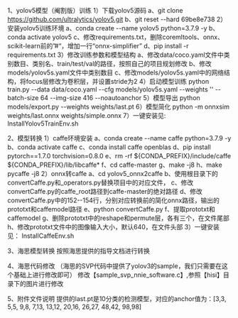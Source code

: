 1、yolov5模型（阉割版）训练
	1）下载yolov5源码
		a、git clone https://github.com/ultralytics/yolov5.git
		b、git reset --hard 69be8e738
	2）安装yolov5训练环境
		a、conda create --name yolov5 python=3.7.9 -y
		b、conda activate yolov5
		c、修改requirements.txt，删除coremltools、onnx、scikit-learn前的”#“，增加一行“onnx-simplifier”
		d、pip install -r requirements.txt
	3）修改训练参数和模型结构
		a、修改data/coco.yaml文件中类别数目、类别名、train/test/val的路径，按照自己的项目规划修改
		b、修改models/yolov5s.yaml文件中类别数目
		c、修改models/yolov5s.yaml中的网络结构，将focus层修改为卷积层，并设置stride为2
	4）启动模型训练
		python train.py --data data/coco.yaml  --cfg models/yolov5s.yaml --weights ''  --batch-size 64 --img-size 416 --noautoanchor
	5）模型导出
		python models/export.py --weights weights/last.pt
	6）模型简化
		python -m onnxsim weights/last.onnx  weights/simple.onnx
	7）一键安装见:
		InstallYolov5TrainEnv.sh
	
2、模型转换
	1）caffe环境安装
		a、conda create --name caffe python=3.7.9 -y
		b、conda activate caffe
		c、conda install caffe  openblas
		d、pip install pytorch==1.7.0 torchvision=0.8.0
		e、rm -rf ${CONDA_PREFIX}/include/caffe  ${CONDA_PREFIX}/lib/libcaffe*
		f、cd caffe-master
		g、make -j8
		h、make pycaffe -j8
	2）onnx转caffe
		a、cd yolov5_onnx2caffe
		b、使用根目录下的convertCaffe.py和_operators.py替换项目中的对应文件，
		c、修改convertCaffe.py的caffe_root路径到caffe-master的绝对路径
		d、修改convertCaffe.py中的152--154行，分别对应转换前的简化onnx路径，输出的prototxt和caffemodel路径
		e、python convertCaffe.py
		f、提取prototxt和caffemodel
		g、删除prototxt中的reshape和permute层，各有三个，在文件尾部
		h、修改prototxt文件中的图像输入大小，默认640，在文件头部
	3）一键安装见：
		InstallCaffeEnv.sh

3、海思模型转换
	按照海思提供的指导文档进行转换

4、海思代码修改
	（海思的SVP代码中提供了yolov3的sample，我们只需要在这个基础上进行修改即可）
	修改【sample_svp_nnie_software.c】,参照【hisi】目录下的图片进行修改

5、附件文件说明
	提供的last.pt是10分类的检测模型，对应的anchor值为：[3,3, 5,5, 9,8, 7,13, 13,12, 20,16, 26,27, 48,42, 98,98]
	
